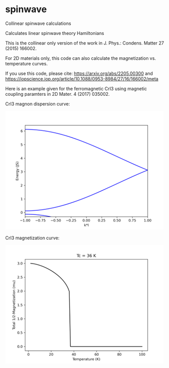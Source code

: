 # spinwave
Collinear spinwave calculations

Calculates linear spinwave theory Hamiltonians

This is the collinear only version of the work in J. Phys.: Condens. Matter 27 (2015) 166002.

For 2D materials only, this code can also calculate the magnetization vs. temperature curves. 

If you use this code, please cite:
https://arxiv.org/abs/2205.00300 and
https://iopscience.iop.org/article/10.1088/0953-8984/27/16/166002/meta


Here is an example given for the ferromagnetic CrI3 using magnetic coupling paramters in 2D Mater. 4 (2017) 035002.

CrI3 magnon dispersion curve:

<img src="/examples/cri3/band_line.png" alt="band" width="500"/>

CrI3 magnetization curve:

<img src="/examples/cri3/CrI3_magnetization.png" alt="magnet" width="500"/>

